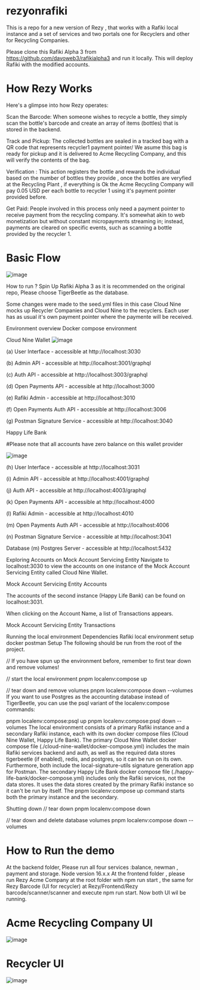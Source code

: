 # rezyonrafiki
This is a repo for a new version of Rezy , that works with a Rafiki local instance and a set of services and two portals one for Recyclers and other for Recycling Companies.

Please clone this Rafiki Alpha 3 from https://github.com/davoweb3/rafikialpha3 and run it locally. This will deploy Rafiki with the modified accounts.

# How Rezy Works
Here's a glimpse into how Rezy operates:

Scan the Barcode: When someone wishes to recycle a bottle, they simply scan the bottle's barcode and create an array of items (bottles) that is stored in the backend.

Track and Pickup: The collected bottles are sealed in a tracked bag with a QR code that represents recycler1 payment pointer/ We asume this bag is ready for pickup and it is delivered to Acme Recycling Company, and this will verify the contents of the bag.

Verification : This action registers the bottle and rewards the individual based on the number of bottles they provide , once the bottles are veryfied at the Recycling Plant , if everything is Ok the Acme Recycling Company will pay 0.05 USD per each bottle to recycler 1 using it's payment pointer provided before.


Get Paid: People involved in this process only need a payment pointer to receive payment from the recycling company. It's somewhat akin to web monetization but without constant micropayments streaming in; instead, payments are cleared on specific events, such as scanning a bottle provided by the recycler 1. 

# Basic Flow
![image](https://github.com/davoweb3/rezyonrafiki/assets/105182325/965ac4ad-943e-4f2d-b119-40b1bd8abff2)



How to run ?
Spin Up Rafiki Alpha 3 as it is recommended on the original repo, Please choose TigerBeetle as the database.

Some changes were made to the seed.yml files in this case Cloud Nine mocks up Recycler Companies and Cloud Nine to the recyclers. Each user has as usual it's own payment pointer where the paymente will be received.


Environment overview
Docker compose environment

Cloud Nine Wallet
![image](https://github.com/davoweb3/rezyonrafiki/assets/105182325/f2692be6-a5cb-4fc1-b1fb-ee2724405526)

(a) User Interface - accessible at http://localhost:3030

(b) Admin API - accessible at http://localhost:3001/graphql

(c) Auth API - accessible at http://localhost:3003/graphql

(d) Open Payments API - accessible at http://localhost:3000

(e) Rafiki Admin - accessible at http://localhost:3010

(f) Open Payments Auth API - accessible at http://localhost:3006

(g) Postman Signature Service - accessible at http://localhost:3040

Happy Life Bank  

#Please note that all accounts have zero balance on this wallet provider

![image](https://github.com/davoweb3/rezyonrafiki/assets/105182325/3d7e05b8-64f1-4b75-bc61-24bc58971aed)

(h) User Interface - accessible at http://localhost:3031

(i) Admin API - accessible at http://localhost:4001/graphql

(j) Auth API - accessible at http://localhost:4003/graphql

(k) Open Payments API - accessible at http://localhost:4000

(l) Rafiki Admin - accessible at http://localhost:4010

(m) Open Payments Auth API - accessible at http://localhost:4006

(n) Postman Signature Service - accessible at http://localhost:3041

Database
(m) Postgres Server - accessible at http://localhost:5432

Exploring Accounts on Mock Account Servicing Entity
Navigate to localhost:3030 to view the accounts on one instance of the Mock Account Servicing Entity called Cloud Nine Wallet.

Mock Account Servicing Entity Accounts

The accounts of the second instance (Happy Life Bank) can be found on localhost:3031.

When clicking on the Account Name, a list of Transactions appears.

Mock Account Servicing Entity Transactions

Running the local environment
Dependencies
Rafiki local environment setup
docker
postman
Setup
The following should be run from the root of the project.

// If you have spun up the environment before, remember to first tear down and remove volumes!

// start the local environment
pnpm localenv:compose up

// tear down and remove volumes
pnpm localenv:compose down --volumes
If you want to use Postgres as the accounting database instead of TigerBeetle, you can use the psql variant of the localenv:compose commands:

pnpm localenv:compose:psql up
pnpm localenv:compose:psql down --volumes
The local environment consists of a primary Rafiki instance and a secondary Rafiki instance, each with its own docker compose files (Cloud Nine Wallet, Happy Life Bank). The primary Cloud Nine Wallet docker compose file (./cloud-nine-wallet/docker-compose.yml) includes the main Rafiki services backend and auth, as well as the required data stores tigerbeetle (if enabled), redis, and postgres, so it can be run on its own. Furthermore, both include the local-signature-utils signature generation app for Postman. The secondary Happy Life Bank docker compose file (./happy-life-bank/docker-compose.yml) includes only the Rafiki services, not the data stores. It uses the data stores created by the primary Rafiki instance so it can't be run by itself. The pnpm localenv:compose up command starts both the primary instance and the secondary.

Shutting down
// tear down
pnpm localenv:compose down

// tear down and delete database volumes
pnpm localenv:compose down --volumes

# How to Run the demo

At the backend folder, Please run all four services :balance, newman , payment and storage. Node version 16.x.x 
At the frontend folder , please run Rezy Acme Company at the root folder with npm run start , the same for Rezy Barcode (UI for recycler) at Rezy/Frontend/Rezy barcode/scanner/scanner and execute npm run start. Now both UI wil be running. 

# Acme Recycling Company UI
![image](https://github.com/davoweb3/rezyonrafiki/assets/105182325/7937bd19-476a-4455-8552-a7835427d091)

# Recycler UI
![image](https://github.com/davoweb3/rezyonrafiki/assets/105182325/37b3b92c-cc30-4b47-89ad-d7a63eab5358)





